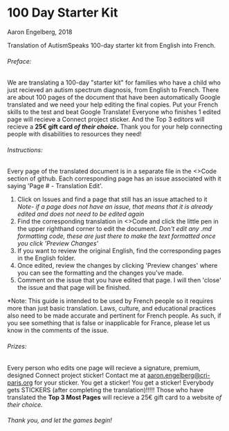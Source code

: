 # 100 Day Starter Kit

Aaron Engelberg, 2018

Translation of AutismSpeaks 100-day starter kit from English into French.

###### Preface:
We are translating a 100-day "starter kit" for families who have a child who just recieved an autism spectrum diagnosis, from English to French. There are about 100 pages of the document that have been automatically Google translated and we need your help editing the final copies. Put your French skills to the test and beat Google Translate! Everyone who finishes 1 edited page will recieve a Connect project sticker. And the Top 3 editors will recieve a **25€ gift card *of their choice.*** Thank you for your help connecting people with disabilities to resources they need!

###### Instructions:
Every page of the translated document is in a separate file in the <>Code section of github. Each corresponding page has an issue associated with it saying 'Page # - Translation Edit'.
  1) Click on Issues and find a page that still has an issue attached to it
  *Note- if a page does not have an issue, that means that it is already edited and does not need to be edited again*
  2) Find the corresponding translation in <>Code and click the little pen in the upper righthand corner to edit the document.
  *Don't edit any .md formatting code, these are just there to make the text formatted once you click 'Preview Changes'*
  3) If you want to review the original English, find the corresponding pages in the English folder.
  4) Once edited, review the changes by clicking 'Preview changes' where you can see the formatting and the changes you've made.
  5) Comment on the issue that you have edited that page. I will then 'close' the issue and that page will be finished.
  
*Note: This guide is intended to be used by French people so it requires more than just basic translation. Laws, culture, and educational practices also need to be made accurate and pertinent for French people. As such, if you see something that is false or inapplicable for France, please let us know in the comments of the issue.

###### Prizes: 
Every person who edits one page will recieve a signature, premium, designed Connect project sticker! Contact me at aaron.engelberg@cri-paris.org for your sticker. You get a sticker! You get a sticker! Everybody gets STICKERS (after completing the translation)!!!!!
Those who have translated the **Top 3 Most Pages** will recieve a 25€ gift card to a website *of their choice.*

###### Thank you, and let the games begin!
